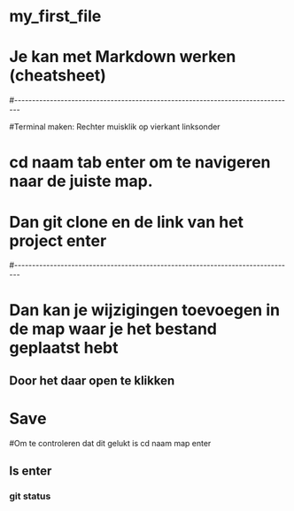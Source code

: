 # my_first_file
# Je kan met Markdown werken (cheatsheet) 

#-------------------------------------------------------------------------------

#Terminal maken: Rechter muisklik op vierkant linksonder 
# cd naam tab enter om te navigeren naar de juiste map. 
# Dan git clone en de link van het project enter 

#-------------------------------------------------------------------------------

# Dan kan je wijzigingen toevoegen in de map waar je het bestand geplaatst hebt
## Door het daar open te klikken
# Save 
#Om te controleren dat dit gelukt is cd naam map enter 
## ls enter 
### git status 
